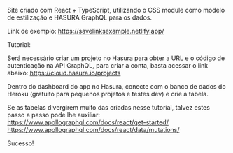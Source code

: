 Site criado com React + TypeScript, utilizando o CSS module como modelo de estilização e HASURA GraphQL para os dados.

Link de exemplo: https://savelinksexample.netlify.app/

Tutorial:

Será necessário criar um projeto no Hasura para obter a URL e o código de autenticação na API GraphQL, para criar a conta, basta acessar o link abaixo:
https://cloud.hasura.io/projects

Dentro do dashboard do app no Hasura, conecte com o banco de dados do Heroku (gratuito para pequenos projetos e testes dev) e crie a tabela.

Se as tabelas divergirem muito das criadas nesse tutorial, talvez estes passo a passo pode lhe auxiliar:
https://www.apollographql.com/docs/react/get-started/
https://www.apollographql.com/docs/react/data/mutations/

Sucesso!
